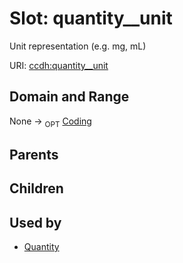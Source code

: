 
# Slot: quantity__unit


Unit representation (e.g. mg, mL)

URI: [ccdh:quantity__unit](https://example.org/ccdh/quantity__unit)


## Domain and Range

None ->  <sub>OPT</sub> [Coding](../classes/Coding.md)

## Parents


## Children


## Used by

 * [Quantity](../classes/Quantity.md)
